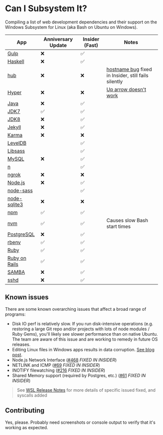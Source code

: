 # Can I Subsystem It?

Compiling a list of web development dependencies and their support on the Windows Subsystem for Linux (aka Bash on Ubuntu on Windows). 

| App | Anniversary Update | Insider (Fast) | Notes |
|-----|--------|----------------|-------|
| [Gulp](http://gulpjs.com/)                  |❌|✅||
| [Haskell](https://blogs.msdn.microsoft.com/commandline/2017/02/09/haskell-on-bashwsl/) |❌|✅||
| [hub](https://github.com/github/hub)        |❌|❌|[hostname bug](https://github.com/Microsoft/BashOnWindows/issues/562) fixed in Insider, still fails silently|
| [Hyper](http://hyper.is/)                   |❌|❌|[Up arrow doesn't work](https://github.com/zeit/hyper/issues/1127)|
| [Java](https://www.java.com/)               |❌|✅||
| [JDK7](http://www.oracle.com/technetwork/java/javase/downloads/jdk7-downloads-1880260.html)     |✅|✅||
| [JDK8](http://www.oracle.com/technetwork/java/javase/downloads/jdk8-downloads-2133151.html)     |❌|✅||
| [Jekyll](http://jekyllrb.com/)              |❌|✅||
| [Karma](https://karma-runner.github.io/1.0/index.html) |❌|❌||
| [LevelDB](https://github.com/level/level)   ||✅||
| [Libsass](http://sass-lang.com/libsass)     ||✅||
| [MySQL](https://mysql.com/)                 |❌|✅||
| [n](https://github.com/tj/n)                ||✅||
| [ngrok](https://ngrok.com/)                 |❌|❌||
| [Node.js](https://nodejs.org/en/)           |❌|✅||
| [node-sass](https://github.com/sass/node-sass) ||✅||
| [node-sqlite3](https://github.com/mapbox/node-sqlite3) |❌|❌||
| [npm](https://www.npmjs.com/)               |✅|✅||
| [nvm](https://github.com/creationix/nvm)    |✅|✅|Causes slow Bash start times|
| [PostgreSQL](https://www.postgresql.org//)  |❌|✅||
| [rbenv](https://github.com/rbenv/rbenv)     |✅|✅||
| [Ruby](https://www.ruby-lang.org/)          |✅|✅||
| [Ruby on Rails](http://rubyonrails.org/)    |✅|✅||
| [SAMBA](https://www.samba.org/~garming/)    |❌|✅||
| [sshd](https://en.wikipedia.org/wiki/Secure_Shell) |❌|✅||

## Known issues
There are some known overarching issues that affect a broad range of programs:

- Disk IO perf is relatively slow. If you run disk-intensive operations (e.g. restoring a large Git repo and/or projects with lots of node modules / Ruby Gems), you'll likely see slower performance than on native Ubuntu. The team are aware of this issue and are working to remedy in future OS releases.
- Editing Linux files in Windows apps results in data corruption. [See blog post](https://blogs.msdn.microsoft.com/commandline/2016/11/17/do-not-change-linux-files-using-windows-apps-and-tools/).
- Node.js Network Interface ([#468](https://github.com/Microsoft/BashOnWindows/issues/468) _FIXED IN INSIDER_)
- NETLINK and ICMP ([#69](https://github.com/Microsoft/BashOnWindows/issues/69) _FIXED IN INSIDER_)
- INOTIFY filewatching ([#216](https://github.com/Microsoft/BashOnWindows/issues/216) _FIXED IN INSIDER_)
- Shared Memory support (required by Postgres, etc.) ([#61](https://github.com/Microsoft/BashOnWindows/issues/61) _FIXED IN INSIDER_)

> See [WSL Release Notes](https://msdn.microsoft.com/commandline/wsl/release_notes) for more details of specific issued fixed, and syscalls added

## Contributing
Yes, please. Probably need screenshots or console output to verify that it's working as expected.
